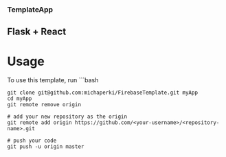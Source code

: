 ### TemplateApp
## Flask + React

# Usage
To use this template, run 
    ```bash
    
    git clone git@github.com:michaperki/FirebaseTemplate.git myApp
    cd myApp
    git remote remove origin

    # add your new repository as the origin
    git remote add origin https://github.com/<your-username>/<repository-name>.git

    # push your code
    git push -u origin master
